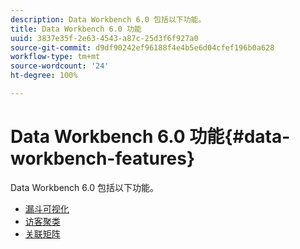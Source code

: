 ```yaml
---
description: Data Workbench 6.0 包括以下功能。
title: Data Workbench 6.0 功能
uuid: 3837e35f-2e63-4543-a87c-25d3f6f927a0
source-git-commit: d9df90242ef96188f4e4b5e6d04cfef196b0a628
workflow-type: tm+mt
source-wordcount: '24'
ht-degree: 100%

---
```



# Data Workbench 6.0 功能{#data-workbench-features}

Data Workbench 6.0 包括以下功能。

* [漏斗可视化](/help/home/c-get-started/c-analysis-vis/c-funnel-visualization/c-funnel-visualization.md)
* [访客聚类](/help/home/c-get-started/c-analysis-vis/c-visitor-cluster/c-visitor-cluster.md)
* [关联矩阵](/help/home/c-get-started/c-analysis-vis/c-correlation-analysis/c-correlation-analysis.md)
